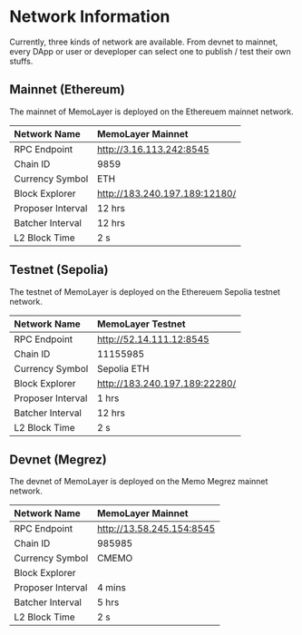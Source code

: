# Network Information

Currently, three kinds of network are available. From devnet to mainnet, every DApp or user or deveploper can select one to publish / test their own stuffs.

## Mainnet (Ethereum)

The mainnet of MemoLayer is deployed on the Ethereuem mainnet network.

| Network Name | MemoLayer Mainnet |
| :--- | :--- |
| RPC Endpoint | http://3.16.113.242:8545 |
| Chain ID | 9859 |
| Currency Symbol | ETH |
| Block Explorer | http://183.240.197.189:12180/ |
| Proposer Interval | 12 hrs |
| Batcher Interval | 12 hrs |
| L2 Block Time | 2 s |

## Testnet (Sepolia)

The testnet of MemoLayer is deployed on the Ethereuem Sepolia testnet network.

| Network Name | MemoLayer Testnet |
| :--- | :--- |
| RPC Endpoint | http://52.14.111.12:8545 |
| Chain ID | 11155985 |
| Currency Symbol | Sepolia ETH |
| Block Explorer | http://183.240.197.189:22280/ |
| Proposer Interval | 1 hrs |
| Batcher Interval | 12 hrs |
| L2 Block Time | 2 s |

## Devnet (Megrez)

The devnet of MemoLayer is deployed on the Memo Megrez mainnet network.

| Network Name | MemoLayer Mainnet |
| :--- | :--- |
| RPC Endpoint | http://13.58.245.154:8545 |
| Chain ID | 985985 |
| Currency Symbol | CMEMO |
| Block Explorer |  |
| Proposer Interval | 4 mins |
| Batcher Interval | 5 hrs |
| L2 Block Time | 2 s |